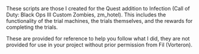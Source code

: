 These scripts are those I created for the Quest addition to Infection (Call of Duty: Black Ops III Custom Zombies, zm_hotel).
This includes the functionality of the trial machines, the trials themselves, and the rewards for completing the trials.

These are provided for reference to help you follow what I did, they are not provided for use in your project without prior permission from Fil (Vorteron).
